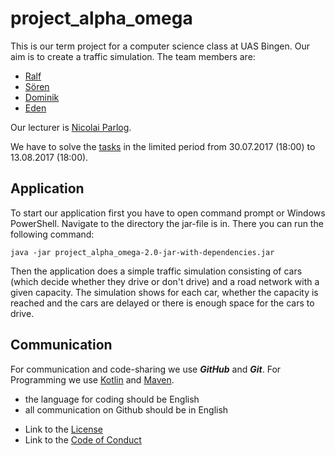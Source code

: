 # project_alpha_omega

This is our term project for a computer science class at UAS Bingen. Our aim is to create a traffic simulation. The team members are:
* [Ralf](https://github.com/RalfBr)
* [Sören](https://github.com/SoerenDbl)
* [Dominik](https://github.com/Domm2501)
* [Eden](https://github.com/EdenTewelde)

Our lecturer is [Nicolai Parlog](https://github.com/nicolaiparlog).

We have to solve the [tasks](https://olat.vcrp.de/auth/RepositoryEntry/1676804160/CourseNode/95999652079122) in the limited period from 30.07.2017 (18:00) to 13.08.2017 (18:00).

## Application
To start our application first you have to open command prompt or Windows PowerShell. Navigate to the directory the jar-file is in. There you can run the following command:

```
java -jar project_alpha_omega-2.0-jar-with-dependencies.jar
```
Then the application does a simple traffic simulation consisting of cars (which decide whether they drive or don't drive) and a road network with a given capacity. The simulation shows
for each car, whether the capacity is reached and the cars are delayed or there is enough space for the cars to drive.

## Communication
For communication and code-sharing we use **_GitHub_** and **_Git_**.
For Programming we use [Kotlin](https://kotlinlang.org/) and [Maven](https://maven.apache.org/).

- the language for coding should be English
- all communication on Github should be in English

* Link to the [License](https://github.com/ep6-TH-Bingen/project_alpha_omega/blob/master/licence.txt)
* Link to the [Code of Conduct](https://github.com/ep6-TH-Bingen/project_alpha_omega/blob/master/code_of_conduct.md)
